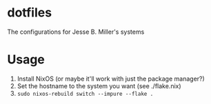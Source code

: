 # dotfiles

The configurations for Jesse B. Miller's systems

# Usage

1. Install NixOS (or maybe it'll work with just the package manager?)
2. Set the hostname to the system you want (see ./flake.nix)
3. `sudo nixos-rebuild switch --impure --flake .`
